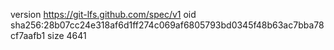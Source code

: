 version https://git-lfs.github.com/spec/v1
oid sha256:28b07cc24e318af6d1ff274c069af6805793bd0345f48b63ac7bba78cf7aafb1
size 4641
